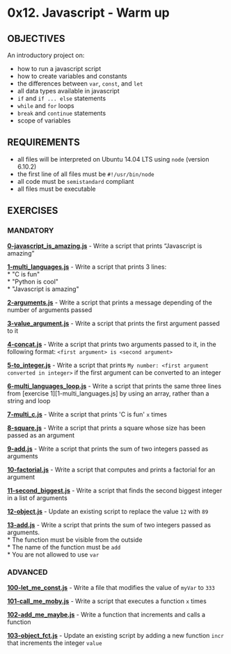 # 0x12. Javascript - Warm up

## OBJECTIVES   

An introductory project on:   
   * how to run a javascript script   
   * how to create variables and constants   
   * the differences between `var`, `const`, and `let`   
   * all data types available in javascript   
   * `if` and `if ... else` statements   
   * `while` and `for` loops   
   * `break` and `continue` statements   
   * scope of variables   

## REQUIREMENTS   

   * all files will be interpreted on Ubuntu 14.04 LTS using `node` (version 6.10.2)   
   * the first line of all files must be `#!/usr/bin/node`   
   * all code must be `semistandard` compliant   
   * all files must be executable

## EXERCISES   

### MANDATORY   

**[0-javascript_is_amazing.js](0-javascript_is_amazing.js)** - Write a script that prints “Javascript is amazing”   

**[1-multi_languages.js](1-multi_languages.js)** - Write a script that prints 3 lines:   
    * "C is fun"   
    * "Python is cool"   
    * "Javascript is amazing"   

**[2-arguments.js](2-arguments.js)** - Write a script that prints a message depending of the number of arguments passed   

**[3-value_argument.js](3-value_argument.js)** - Write a script that prints the first argument passed to it   

**[4-concat.js](4-concat.js)** - Write a script that prints two arguments passed to it, in the following format: `<first argument> is <second argument>`   

**[5-to_integer.js](5-to_integer.js)** - Write a script that prints `My number: <first argument converted in integer>` if the first argument can be converted to an integer   

**[6-multi_languages_loop.js](6-multi_languages_loop.js)** - Write a script that prints the same three lines from [exercise 1][1-multi_languages.js] by using an array, rather than a string and loop   

**[7-multi_c.js](7-multi_c.js)** - Write a script that prints 'C is fun' `x` times   

**[8-square.js](8-square.js)** - Write a script that prints a square whose size has been passed as an argument   

**[9-add.js](9-add.js)** - Write a script that prints the sum of two integers passed as arguments   

**[10-factorial.js](10-factorial.js)** - Write a script that computes and prints a factorial for an argument   

**[11-second_biggest.js](11-second_biggest.js)** - Write a script that finds the second biggest integer in a list of arguments   

**[12-object.js](12-object.js)** - Update an existing script to replace the value `12` with `89`   

**[13-add.js](13-add.js)** - Write a script that prints the sum of two integers passed as arguments.   
    * The function must be visible from the outside    
    * The name of the function must be `add`   
    * You are not allowed to use `var`   

### ADVANCED   

**[100-let_me_const.js](100-let_me_const.js)** - Write a file that modifies the value of `myVar` to `333`   

**[101-call_me_moby.js](101-call_me_moby.js)** - Write a script that executes a function `x` times   

**[102-add_me_maybe.js](102-add_me_maybe.js)** - Write a function that increments and calls a function   

**[103-object_fct.js](103-object_fct.js)** - Update an existing script by adding a new function `incr` that increments the integer `value`   
